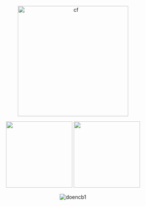 <p align="center" ><img alt="cf" src="https://i.ibb.co/JmgGbhr/cf.webp" width="300em"/></p>

<p align="center">
    <img height="180em" src="https://github-readme-stats.vercel.app/api?username=doencb1&show_icons=true&theme=midnight-purple&locale=en&hide_border=true&rank_icon=github"/>
    <img height="180em" src="https://github-readme-stats.vercel.app/api/top-langs?username=doencb1&show_icons=true&theme=midnight-purple&locale=en&layout=compact&hide_border=true"/>
</p>

<p align="center"> <img src="https://komarev.com/ghpvc/?username=doencb1&label=Profile%20views&color=blueviolet&style=flat" alt="doencb1" /> </p>
